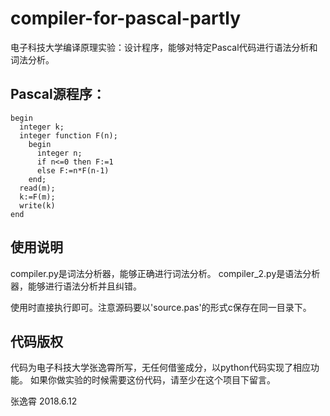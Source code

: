 # compiler-for-pascal-partly
电子科技大学编译原理实验：设计程序，能够对特定Pascal代码进行语法分析和词法分析。

## Pascal源程序：
```
begin
  integer k;
  integer function F(n);
    begin
      integer n;
      if n<=0 then F:=1
      else F:=n*F(n-1)
    end;
  read(m);
  k:=F(m);
  write(k)
end
```

## 使用说明
compiler.py是词法分析器，能够正确进行词法分析。
compiler_2.py是语法分析器，能够进行语法分析并且纠错。

使用时直接执行即可。注意源码要以'source.pas'的形式c保存在同一目录下。

## 代码版权
代码为电子科技大学张逸霄所写，无任何借鉴成分，以python代码实现了相应功能。
如果你做实验的时候需要这份代码，请至少在这个项目下留言。

张逸霄 2018.6.12
